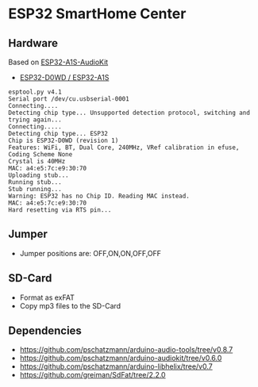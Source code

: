 # ESP32 SmartHome Center

## Hardware

Based on [ESP32-A1S-AudioKit](https://docs.ai-thinker.com/en/esp32-audio-kit)

- [ESP32-D0WD / ESP32-A1S](https://github.com/Ai-Thinker-Open/ESP32-A1S-AudioKit)

```
esptool.py v4.1
Serial port /dev/cu.usbserial-0001
Connecting....
Detecting chip type... Unsupported detection protocol, switching and trying again...
Connecting.....
Detecting chip type... ESP32
Chip is ESP32-D0WD (revision 1)
Features: WiFi, BT, Dual Core, 240MHz, VRef calibration in efuse, Coding Scheme None
Crystal is 40MHz
MAC: a4:e5:7c:e9:30:70
Uploading stub...
Running stub...
Stub running...
Warning: ESP32 has no Chip ID. Reading MAC instead.
MAC: a4:e5:7c:e9:30:70
Hard resetting via RTS pin...
```

## Jumper

- Jumper positions are: OFF,ON,ON,OFF,OFF

## SD-Card

- Format as exFAT
- Copy mp3 files to the SD-Card

## Dependencies

- https://github.com/pschatzmann/arduino-audio-tools/tree/v0.8.7
- https://github.com/pschatzmann/arduino-audiokit/tree/v0.6.0
- https://github.com/pschatzmann/arduino-libhelix/tree/v0.7
- https://github.com/greiman/SdFat/tree/2.2.0

